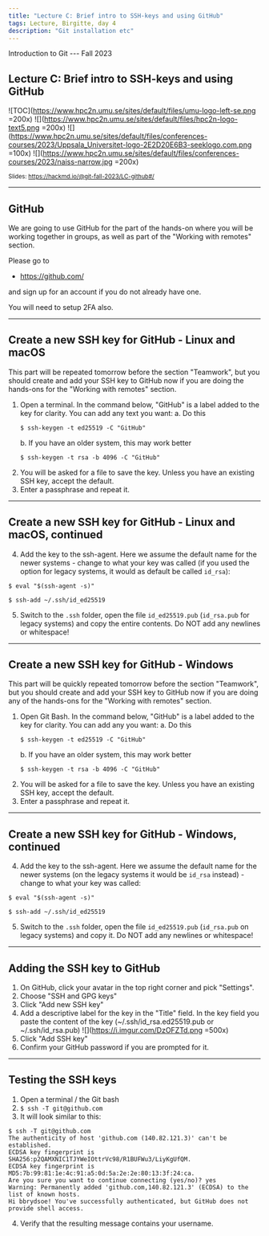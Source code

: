 ```yaml
---
title: "Lecture C: Brief intro to SSH-keys and using GitHub"
tags: Lecture, Birgitte, day 4
description: "Git installation etc"
---
```


Introduction to Git --- Fall 2023
## Lecture C: Brief intro to SSH-keys and using GitHub

<!-- .slide: data-background="#ffffff" -->

<!-- Lecture material made by Birgitte Brydsö for the version of the course that was given in fall 2020. Lecture was first given by Birgitte Brydsö in fall 2020. 
Minor modifications done for the fall 2021, 2022, and 2023 versions of the course. -->

![TOC](https://www.hpc2n.umu.se/sites/default/files/umu-logo-left-se.png =200x)  ![](https://www.hpc2n.umu.se/sites/default/files/hpc2n-logo-text5.png =200x)  ![](https://www.hpc2n.umu.se/sites/default/files/conferences-courses/2023/Uppsala_Universitet-logo-2E2D20E6B3-seeklogo.com.png =100x) ![](https://www.hpc2n.umu.se/sites/default/files/conferences-courses/2023/naiss-narrow.jpg =200x)

<small>Slides: https://hackmd.io/@git-fall-2023/LC-github#/</small>

---

## GitHub

<!-- .slide: style="font-size: 32px;" -->

We are going to use GitHub for the part of the hands-on where you will be working together in groups, as well as part of the "Working with remotes" section.

Please go to 
* https://github.com/

and sign up for an account if you do not already have one. 

You will need to setup 2FA also. 

---

## Create a new SSH key for GitHub - Linux and macOS

<!-- .slide: style="font-size: 28px;" -->

This part will be repeated tomorrow before the section "Teamwork", but you should create and add your SSH key to GitHub now if you are doing the hands-ons for the "Working with remotes" section.

1. Open a terminal. In the command below, "GitHub" is a label added to the key for clarity. You can add any text you want: 
    a. Do this
    ```
    $ ssh-keygen -t ed25519 -C "GitHub"
    ```
    b. If you have an older system, this may work better
    ```
    $ ssh-keygen -t rsa -b 4096 -C "GitHub"
    ```    
2. You will be asked for a file to save the key. Unless you have an existing SSH key, accept the default.
3. Enter a passphrase and repeat it.

---

## Create a new SSH key for GitHub - Linux and macOS, continued

<!-- .slide: style="font-size: 28px;" -->

4. Add the key to the ssh-agent. Here we assume the default name for the newer systems - change to what your key was called (if you used the option for legacy systems, it would as default be called `id_rsa`): 
```
$ eval "$(ssh-agent -s)"

$ ssh-add ~/.ssh/id_ed25519
```
5. Switch to the `.ssh` folder, open the file `id_ed25519.pub` (`id_rsa.pub` for legacy systems) and copy the entire contents. Do NOT add any newlines or whitespace! 

---

## Create a new SSH key for GitHub - Windows

<!-- .slide: style="font-size: 28px;" -->

This part will be quickly repeated tomorrow before the section "Teamwork", but you should create and add your SSH key to GitHub now if you are doing any of the hands-ons for the "Working with remotes" section.

1. Open Git Bash. In the command below, "GitHub" is a label added to the key for clarity. You can add any you want: 
    a. Do this
    ```
    $ ssh-keygen -t ed25519 -C "GitHub"
    ```
    b. If you have an older system, this may work better
    ```
    $ ssh-keygen -t rsa -b 4096 -C "GitHub"
    ```    
2. You will be asked for a file to save the key. Unless you have an existing SSH key, accept the default.
3. Enter a passphrase and repeat it.

---

## Create a new SSH key for GitHub - Windows, continued

<!-- .slide: style="font-size: 28px;" -->

4. Add the key to the ssh-agent. Here we assume the default name for the newer systems (on the legacy systems it would be `id_rsa` instead) - change to what your key was called: 
```
$ eval "$(ssh-agent -s)"

$ ssh-add ~/.ssh/id_ed25519
```
5. Switch to the `.ssh` folder, open the file `id_ed25519.pub` (`id_rsa.pub` on legacy systems) and copy it. Do NOT add any newlines or whitespace! 

---

<!-- .slide: style="font-size: 28px;" -->

## Adding the SSH key to GitHub

1. On GitHub, click your avatar in the top right corner and pick "Settings".
2. Choose "SSH and GPG keys"
3. Click "Add new SSH key"
4. Add a descriptive label for the key in the "Title" field. In the key field you paste the content of the key (~/.ssh/id_rsa.ed25519.pub or ~/.ssh/id_rsa.pub)
![](https://i.imgur.com/DzOFZTd.png =500x)
5. Click "Add SSH key"
6. Confirm your GitHub password if you are prompted for it. 

---

<!-- .slide: style="font-size: 28px;" -->

## Testing the SSH keys

1. Open a terminal / the Git bash 
2. `$ ssh -T git@github.com`
3. It will look similar to this: 
```
$ ssh -T git@github.com
The authenticity of host 'github.com (140.82.121.3)' can't be established.
ECDSA key fingerprint is SHA256:p2QAMXNIC1TJYWeIOttrVc98/R1BUFWu3/LiyKgUfQM.
ECDSA key fingerprint is MD5:7b:99:81:1e:4c:91:a5:0d:5a:2e:2e:80:13:3f:24:ca.
Are you sure you want to continue connecting (yes/no)? yes
Warning: Permanently added 'github.com,140.82.121.3' (ECDSA) to the list of known hosts.
Hi bbrydsoe! You've successfully authenticated, but GitHub does not provide shell access.
```
4. Verify that the resulting message contains your username. 

<!-- ## GitHub CLI

GitHub also has a command line interface that you can use if you want to. 

It is available for Windows, macOS, and Linux. 

You can use it if you prefer to do your workflow through a terminal, and you can call the GitHub API to script various actions as well as set a custom alias for any command.

More information and download here: https://github.blog/2020-09-17-github-cli-1-0-is-now-available/ 

--- -->


